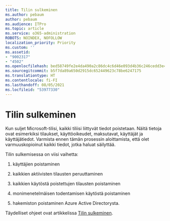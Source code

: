 ```yaml
---
title: Tilin sulkeminen
ms.author: pebaum
author: pebaum
ms.audience: ITPro
ms.topic: article
ms.service: o365-administration
ROBOTS: NOINDEX, NOFOLLOW
localization_priority: Priority
ms.custom: ''
ms.assetid:
- "9002317"
- "4502"
ms.openlocfilehash: bed58749fe2e4da490a2c86dc4c6d46e093d4b36c246cedd3e4f86e75c817c9a
ms.sourcegitcommit: b5f7da89a650d2915dc652449623c78be6247175
ms.translationtype: HT
ms.contentlocale: fi-FI
ms.lasthandoff: 08/05/2021
ms.locfileid: "53977330"
---
```

# <a name="how-to-close-your-account"></a>Tilin sulkeminen

Kun suljet Microsoft-tilisi, kaikki tiliisi liittyvät tiedot poistetaan. Näitä tietoja ovat esimerkiksi tilaukset, käyttöoikeudet, maksutavat, käyttäjät ja käyttäjätiedot. Varmista ennen tämän prosessin aloittamista, että olet varmuuskopioinut kaikki tiedot, jotka haluat säilyttää.

Tilin sulkemisessa on viisi vaihetta:

1. käyttäjien poistaminen

2. kaikkien aktiivisten tilausten peruuttaminen

3. kaikkien käytöstä poistettujen tilausten poistaminen

4. monimenetelmäisen todentamisen käytöstä poistaminen

5. hakemiston poistaminen Azure Active Directorysta.

Täydelliset ohjeet ovat artikkelissa [Tilin sulkeminen](https://docs.microsoft.com/microsoft-365/commerce/close-your-account).
